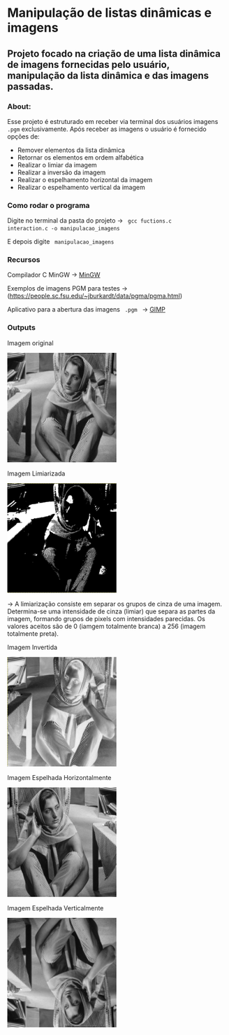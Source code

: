# Manipulação de listas dinâmicas e imagens

## Projeto focado na criação de uma lista dinâmica de imagens fornecidas pelo usuário, manipulação da lista dinâmica e das imagens passadas.

### About:

Esse projeto é estruturado em receber via terminal dos usuários imagens <code>.pgm</code> exclusivamente. Após receber as imagens o usuário é fornecido opções de: 

* Remover elementos da lista dinâmica
* Retornar os elementos em ordem alfabética
* Realizar o limiar da imagem
* Realizar a inversão da imagem
* Realizar o espelhamento horizontal da imagem
* Realizar o espelhamento vertical da imagem

### Como rodar o programa

Digite no terminal da pasta do projeto -> <code> gcc fuctions.c interaction.c -o manipulacao_imagens </code> 


E depois digite <code> manipulacao_imagens </code>

### Recursos

Compilador C MinGW -> [MinGW](https://sourceforge.net/projects/mingw/)


Exemplos de imagens PGM para testes -> (https://people.sc.fsu.edu/~jburkardt/data/pgma/pgma.html)

Aplicativo para a abertura das imagens <code> .pgm </code> -> [GIMP](https://www.gimp.org/downloads/)

### Outputs

Imagem original 

<img src="./exemplos_png/barbara.png" width="250" height="250"> </img>

Imagem Limiarizada

<img src="./exemplos_png/barbara_limiar.png" width="250" height="250"> </img>

-> A limiarização consiste em separar os grupos de cinza de uma imagem. Determina-se uma intensidade de cinza (limiar) que separa as partes da imagem, formando grupos de pixels com intensidades parecidas. Os valores aceitos são de 0 (iamgem totalmente branca) a 256 (imagem totalmente preta).

Imagem Invertida

<img src="./exemplos_png/barbara_invertido.png" width="250" height="250"> </img>

Imagem Espelhada Horizontalmente

<img src="./exemplos_png/barbara_espelhado_horizontal.png" width="250" height="250"> </img>

Imagem Espelhada Verticalmente

<img src="./exemplos_png/barbara_espelhado_vertical.png" width="250" height="250"> </img>
